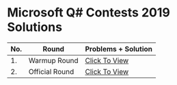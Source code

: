 # Microsoft Q# Contests 2019 Solutions

|No.|Round|Problems + Solution|
|--|------|------|
|1.|Warmup Round|<a href="">Click To View</a>|
|2.|Official Round|<a href="">Click To View</a>|